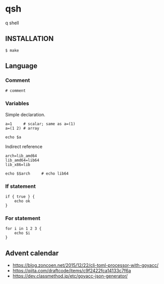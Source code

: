# qsh
q shell

## INSTALLATION

```console
$ make
```

## Language

### Comment

```
# comment
```

### Variables

Simple declaration.

```
a=1     # scalar; same as a=(1)
a=(1 2) # array

echo $a
```

Indirect reference

```
arch=lib_amd64
lib_amd64=lib64
lib_x86=lib

echo $$arch		# echo lib64
```

### If statement

```
if { true } {
	echo ok
}
```

### For statement

```
for i in 1 2 3 {
	echo $i
}
```

## Advent calendar

* https://blog.zoncoen.net/2015/12/22/cli-toml-processor-with-goyacc/
* https://qiita.com/draftcode/items/c9f2422fca14133c7f6a
* https://dev.classmethod.jp/etc/goyacc-json-generator/
